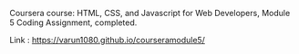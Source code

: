 Coursera course: HTML, CSS, and Javascript for Web Developers, Module 5 Coding Assignment, completed.

Link : https://varun1080.github.io/courseramodule5/
